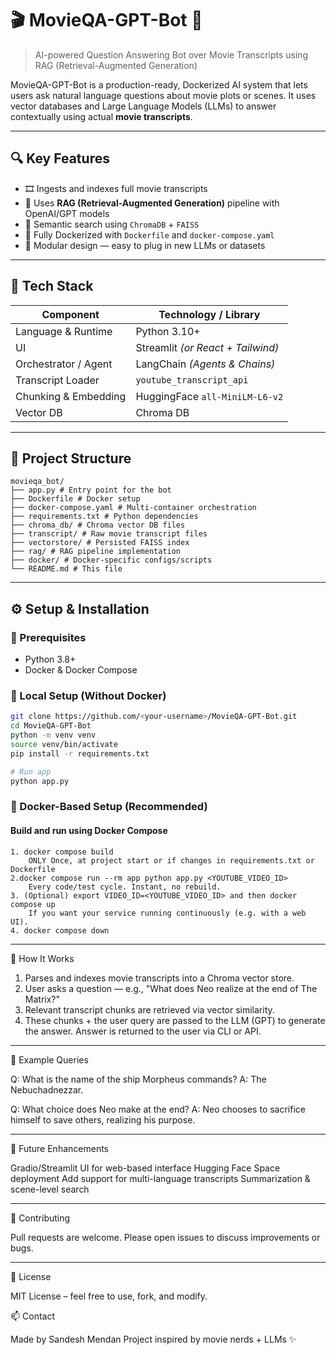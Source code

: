 # 🎬 MovieQA-GPT-Bot 🎤

> AI-powered Question Answering Bot over Movie Transcripts using RAG (Retrieval-Augmented Generation)

MovieQA-GPT-Bot is a production-ready, Dockerized AI system that lets users ask natural language questions about movie plots or scenes. It uses vector databases and Large Language Models (LLMs) to answer contextually using actual **movie transcripts**.

---

## 🔍 Key Features

- 🎞️ Ingests and indexes full movie transcripts
- 🧠 Uses **RAG (Retrieval-Augmented Generation)** pipeline with OpenAI/GPT models
- 🔎 Semantic search using `ChromaDB` + `FAISS`
- 🐳 Fully Dockerized with `Dockerfile` and `docker-compose.yaml`
- 🧪 Modular design — easy to plug in new LLMs or datasets

---
## 🧰 Tech Stack

| Component              | Technology / Library                   |
|------------------------|----------------------------------------|
| Language & Runtime     | Python 3.10+                           |
| UI                     | Streamlit *(or React + Tailwind)*     |
| Orchestrator / Agent   | LangChain *(Agents & Chains)*         |
| Transcript Loader      | `youtube_transcript_api`              |
| Chunking & Embedding   | HuggingFace `all-MiniLM-L6-v2`        |
| Vector DB              | Chroma DB                             |

---
## 📁 Project Structure

```
movieqa_bot/
├── app.py # Entry point for the bot
├── Dockerfile # Docker setup
├── docker-compose.yaml # Multi-container orchestration
├── requirements.txt # Python dependencies
├── chroma_db/ # Chroma vector DB files
├── transcript/ # Raw movie transcript files
├── vectorstore/ # Persisted FAISS index
├── rag/ # RAG pipeline implementation
├── docker/ # Docker-specific configs/scripts
└── README.md # This file
```

---

## ⚙️ Setup & Installation

### 🧠 Prerequisites
- Python 3.8+
- Docker & Docker Compose

### 🔧 Local Setup (Without Docker)

```bash
git clone https://github.com/<your-username>/MovieQA-GPT-Bot.git
cd MovieQA-GPT-Bot
python -m venv venv
source venv/bin/activate
pip install -r requirements.txt

# Run app
python app.py
```

### 🐳 Docker-Based Setup (Recommended)
#### Build and run using Docker Compose
```
1. docker compose build
	ONLY Once, at project start or if changes in requirements.txt or Dockerfile
2.docker compose run --rm app python app.py <YOUTUBE_VIDEO_ID>
	Every code/test cycle. Instant, no rebuild.
3. (Optional) export VIDEO_ID=<YOUTUBE_VIDEO_ID> and then docker compose up
	If you want your service running continuously (e.g. with a web UI).
4. docker compose down
```
---
🧠 How It Works
1. Parses and indexes movie transcripts into a Chroma vector store.
2. User asks a question — e.g., "What does Neo realize at the end of The Matrix?"
3. Relevant transcript chunks are retrieved via vector similarity.
4. These chunks + the user query are passed to the LLM (GPT) to generate the answer.
Answer is returned to the user via CLI or API.

---
🧪 Example Queries

Q: What is the name of the ship Morpheus commands?
A: The Nebuchadnezzar.

Q: What choice does Neo make at the end?
A: Neo chooses to sacrifice himself to save others, realizing his purpose.

---
🔮 Future Enhancements

Gradio/Streamlit UI for web-based interface
Hugging Face Space deployment
Add support for multi-language transcripts
Summarization & scene-level search

---
🤝 Contributing

Pull requests are welcome. Please open issues to discuss improvements or bugs.

---
📜 License

MIT License – feel free to use, fork, and modify.

📫 Contact

Made by Sandesh Mendan
Project inspired by movie nerds + LLMs ✨

